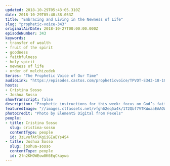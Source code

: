 ```yaml
---
updated: 2018-10-29T05:43:05.310Z
date: 2018-10-29T05:40:38.053Z
title: "Embracing and Living in the Newness of Life"
slug: "prophetic-voice-343"
originalAirDate: 2018-10-27T00:00:00.000Z
episodeNumber: 343
keywords:
- transfer of wealth
- fruit of the spirit
- goodness 
- faithfulness
- holy spirit
- newness of life
- order of melchizedek
Series: "The Prophetic Voice of Our Time"
audioLink: "https://episodes.castos.com/propheticvoice/TPVOT-E343-18-10-26-27-Embracing-and-Living-in-the-Newness-of-Life.mp3"
hosts:
- Cristina Sosso
- Joshua Sosso
showTranscript: false
description: "Prophetic instructions for this week: focus on God’s faithfulness and God’s goodness.\n\nJohn 10:10 “The thief comes only to steal and kill and destroy; I have come that they may have life, and have it to the full.” In Colossians chapter 3:3 it says, “For you died, and your life is now hidden with Christ in God.” So everything that we do, we have to do it unto Him. We must truly live, believe, that in Him we live and move and have our being, right? Romans 6:4 “We were therefore buried with him through baptism into death in order that, just as Christ was raised from the dead through the glory of the Father, we too may live a new life.”  ...New life, not [the] old one. God is not going to repair the old life that you have. He made it new.\n\nRomans 6:4, 8:2, 8:9-11\n\n2 Corinthians 3:6"
featuredImage: "//images.ctfassets.net/vfgh62eq5a4k/1T2Qbf7VTKWoaaEAAOW2iw/62bed4a29cfdfbf888f686e5dc6cbe25/apple-appreciation-bread-669731.jpg"
photoCredit: "Photo by Element5 Digital from Pexels"
people:
- title: Cristina Sosso
  slug: cristina-sosso
  contentType: people
  id: 3zLvufAtlKgiiGIaEYs4S4
- title: Joshua Sosso
  slug: joshua-sosso
  contentType: people
  id: 2fn2KHOWEow0K6EqCkaywa
---
```

